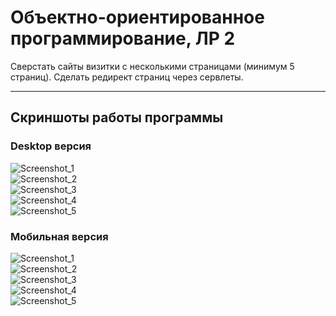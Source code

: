 # Объектно-ориентированное программирование, ЛР 2
Сверстать сайты визитки с несколькими страницами (минимум 5 страниц). Сделать редирект страниц через сервлеты.

<hr>

## Скриншоты работы программы
### Desktop версия
![Screenshot_1](screenshots/1.png)<br>
![Screenshot_2](screenshots/2.png)<br>
![Screenshot_3](screenshots/3.png)<br>
![Screenshot_4](screenshots/4.png)<br>
![Screenshot_5](screenshots/5.png)<br>
### Мобильная версия
![Screenshot_1](screenshots/1.1.png)<br>
![Screenshot_2](screenshots/1.2.png)<br>
![Screenshot_3](screenshots/1.3.png)<br>
![Screenshot_4](screenshots/1.4.png)<br>
![Screenshot_5](screenshots/1.5.png)<br>
